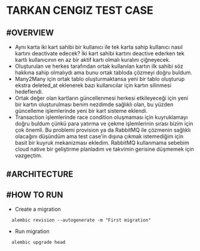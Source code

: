 # TARKAN CENGIZ TEST CASE

## #OVERVIEW

- Aynı karta iki kart sahibi bir kullanıcı ile tek karta sahip kullanıcı nasıl kartını deactivate edecek? İki kart sahibi kartını deactive ederken tek kartlı kullanıcının en az bir aktif kartı olmalı kuralını çiğneyecek.
- Oluşturulan ve herkes tarafından ortak kullanılan kartın ilk sahibi söz hakkına sahip olmalıydı ama bunu ortak tabloda çözmeyi doğru buldum.
- Many2Many için ortak tablo oluşturmaktansa yeni bir tablo oluşturup ekstra deleted_at eklenerek bazı kullanıcılar için kartın silinmesi hedeflendi.
- Ortak değer olan kartların güncellenmesi herkesi etkileyeceği için yeni bir kartın oluşturulması benim nezdimde sağlıklı olan, bu yüzden güncelleme işlemlerinde yeni bir kart sisteme eklendi.
- Transaction işlemlerinde race condition oluşmaması için kuyruklamayı doğru buldum çünkü para yatırma ve çekme işlemlerinin sırası bizim için çok önemli. 
Bu problemi provision ya da RabbitMQ ile çözmenin sağlıklı olacağını düşündüm ama test case'in dışına çıkmak istemediğim için basit bir kuyruk mekanizması ekledim.
RabbitMQ kullanmama sebebim cloud native bir geliştirme planladım ve takvimin gerisine düşmemek için vazgeçtim.


## #ARCHITECTURE

## #HOW TO RUN

- Create a migration
```
  alembic revision --autogenerate -m "First migration"
```
- Run migration
```
  alembic upgrade head
```
